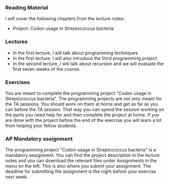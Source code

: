 ### Reading Material
I will cover the following chapters from the lecture notes:

- Project: Codon usage in Streptococcus bacteria

### Lectures
- In the first lecture, I will talk about programming techniques.
- In the first lecture, I will also introduce the third programming project.
- In the second lecture, I will talk about recursion and we will evaluate the first seven weeks of the course.

### Exercises
You are meant to complete the programming project "Codon usage in Streptococcus bacteria". The programming projects are not only meant for the TA sessions. You should work on them at home and get as far as you can before the TA session. That way you can spend the session working on the parts you need help for and then complete the project at home. If you are done with the project before the end of the exercise you will learn a lot from helping your fellow students.

### AP Mandatory assignment
The programming project "Codon usage in Streptococcus bacteria" is a mandatory assignment. You can find the project description in the lecture notes and you can download the relevant files under Assignments in the menu on the left. This is also where you submit your assignment. The deadline for submitting the assignment is the night before your exercise next week.